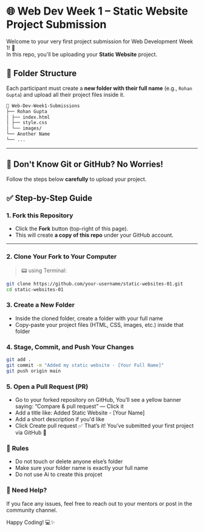 # 🌐 Web Dev Week 1 – Static Website Project Submission

Welcome to your very first project submission for Web Development Week 1! 🚀  
In this repo, you'll be uploading your **Static Website** project.

## 📁 Folder Structure

Each participant must create a **new folder with their full name** (e.g., `Rohan Gupta`) and upload all their project files inside it.

```bash
📂 Web-Dev-Week1-Submissions
├── Rohan Gupta
│ ├── index.html
│ ├── style.css
│ └── images/
└── Another Name
└── ...
```

---

## 🧠 Don't Know Git or GitHub? No Worries!

Follow the steps below **carefully** to upload your project.

## ✅ Step-by-Step Guide

### 1. **Fork this Repository**

- Click the **Fork** button (top-right of this page).
- This will create **a copy of this repo** under your GitHub account.

---

### 2. **Clone Your Fork to Your Computer**

> 📟 using Terminal:

```bash
git clone https://github.com/your-username/static-websites-01.git
cd static-websites-01
```

### 3. **Create a New Folder**

- Inside the cloned folder, create a folder with your full name
- Copy-paste your project files (HTML, CSS, images, etc.) inside that folder

### 4. **Stage, Commit, and Push Your Changes**

```bash
git add .
git commit -m "Added my static website - [Your Full Name]"
git push origin main
```

### 5. **Open a Pull Request (PR)**

- Go to your forked repository on GitHub, You’ll see a yellow banner saying: “Compare & pull request” — Click it
- Add a title like: Added Static Website - [Your Name]
- Add a short description if you'd like
- Click Create pull request
  ✅ That’s it! You’ve submitted your first project via GitHub 🎉

### 🛑 **Rules**

- Do not touch or delete anyone else’s folder
- Make sure your folder name is exactly your full name
- Do not use Ai to create this projcet

### 🙋 Need Help?

If you face any issues, feel free to reach out to your mentors or post in the community channel.

Happy Coding! 💻✨
